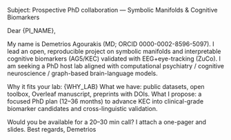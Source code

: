 Subject: Prospective PhD collaboration — Symbolic Manifolds & Cognitive Biomarkers

Dear {PI_NAME},

My name is Demetrios Agourakis (MD; ORCID 0000-0002-8596-5097). I lead an open, reproducible project on symbolic manifolds and interpretable cognitive biomarkers (AG5/KEC) validated with EEG+eye-tracking (ZuCo). I am seeking a PhD host lab aligned with computational psychiatry / cognitive neuroscience / graph-based brain-language models.

Why it fits your lab: {WHY_LAB}
What we have: public datasets, open toolbox, Overleaf manuscript, preprints with DOIs.
What I propose: a focused PhD plan (12–36 months) to advance KEC into clinical-grade biomarker candidates and cross-linguistic validation.

Would you be available for a 20–30 min call? I attach a one-pager and slides.
Best regards,
Demetrios
